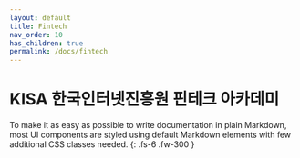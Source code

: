 ```yaml
---
layout: default
title: Fintech
nav_order: 10
has_children: true
permalink: /docs/fintech
---
```


# KISA 한국인터넷진흥원 핀테크 아카데미

To make it as easy as possible to write documentation in plain Markdown, most UI components are styled using default Markdown elements with few additional CSS classes needed.
{: .fs-6 .fw-300 }
